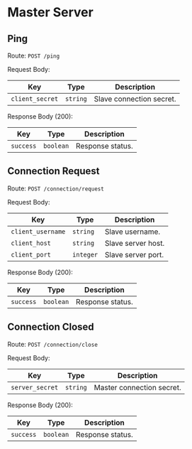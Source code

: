 # Master Server

## Ping

Route: `POST /ping`

Request Body:

| Key             | Type     | Description              |
| --------------- | -------- | ------------------------ |
| `client_secret` | `string` | Slave connection secret. |

Response Body (200):

| Key       | Type      | Description      |
| --------- | --------- | ---------------- |
| `success` | `boolean` | Response status. |

## Connection Request

Route: `POST /connection/request`

Request Body:

| Key               | Type      | Description        |
| ----------------- | --------- | ------------------ |
| `client_username` | `string`  | Slave username.    |
| `client_host`     | `string`  | Slave server host. |
| `client_port`     | `integer` | Slave server port. |

Response Body (200):

| Key       | Type      | Description      |
| --------- | --------- | ---------------- |
| `success` | `boolean` | Response status. |

## Connection Closed

Route: `POST /connection/close`

Request Body:

| Key             | Type     | Description               |
| --------------- | -------- | ------------------------- |
| `server_secret` | `string` | Master connection secret. |

Response Body (200):

| Key       | Type      | Description      |
| --------- | --------- | ---------------- |
| `success` | `boolean` | Response status. |
